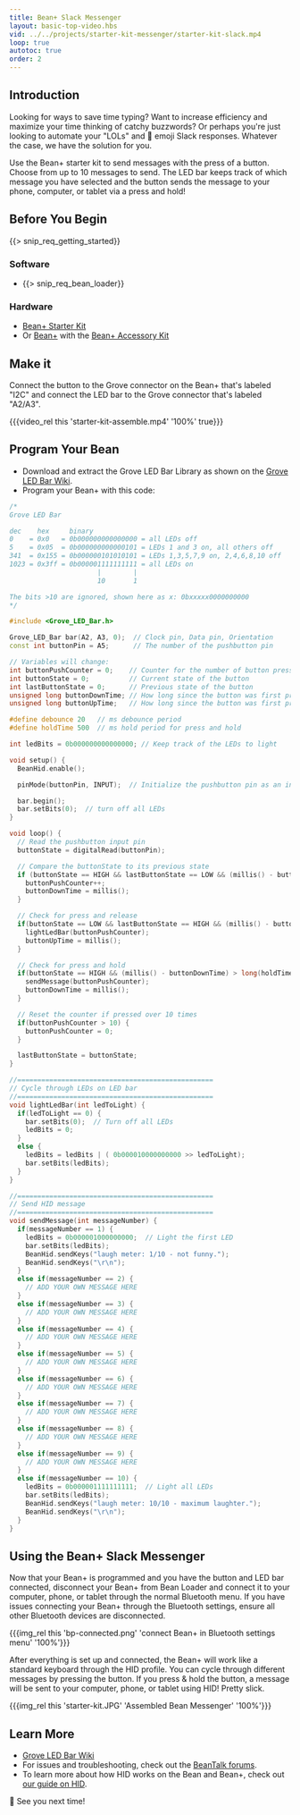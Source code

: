 ```yaml
---
title: Bean+ Slack Messenger
layout: basic-top-video.hbs
vid: ../../projects/starter-kit-messenger/starter-kit-slack.mp4
loop: true
autotoc: true
order: 2
---
```


## Introduction

Looking for ways to save time typing? Want to increase efficiency and maximize your time thinking of catchy buzzwords? Or perhaps you're just looking to automate your "LOLs" and 😬 emoji Slack responses. Whatever the case, we have the solution for you.

Use the Bean+ starter kit to send messages with the press of a button. Choose from up to 10 messages to send. The LED bar keeps track of which message you have selected and the button sends the message to your phone, computer, or tablet via a press and hold!

## Before You Begin

{{> snip_req_getting_started}}

### Software

* {{> snip_req_bean_loader}}

### Hardware

* [Bean+ Starter Kit](http://store.punchthrough.com/collections/kits/products/bean-starter-kit) 
* Or [Bean+](http://store.punchthrough.com/collections/bean-family/products/lightblue-bean-plus) with the [Bean+ Accessory Kit](http://store.punchthrough.com/collections/kits/products/bean-accessory-kit)

## Make it

Connect the button to the Grove connector on the Bean+ that's labeled "I2C" and connect the LED bar to the Grove connector that's labeled "A2/A3".

{{{video_rel this 'starter-kit-assemble.mp4' '100%' true}}}

## Program Your Bean

* Download and extract the Grove LED Bar Library as shown on the [Grove LED Bar Wiki](http://wiki.seeed.cc/Grove-LED_Bar).
* Program your Bean+ with this code:

```cpp
/*
Grove LED Bar

dec    hex     binary
0    = 0x0   = 0b000000000000000 = all LEDs off
5    = 0x05  = 0b000000000000101 = LEDs 1 and 3 on, all others off
341  = 0x155 = 0b000000101010101 = LEDs 1,3,5,7,9 on, 2,4,6,8,10 off
1023 = 0x3ff = 0b000001111111111 = all LEDs on
                      |        |
                      10       1

The bits >10 are ignored, shown here as x: 0bxxxxx0000000000
*/

#include <Grove_LED_Bar.h>

Grove_LED_Bar bar(A2, A3, 0);  // Clock pin, Data pin, Orientation
const int buttonPin = A5;      // The number of the pushbutton pin

// Variables will change:
int buttonPushCounter = 0;    // Counter for the number of button presses
int buttonState = 0;          // Current state of the button
int lastButtonState = 0;      // Previous state of the button
unsigned long buttonDownTime; // How long since the button was first pressed 
unsigned long buttonUpTime;   // How long since the button was first pressed 

#define debounce 20   // ms debounce period
#define holdTime 500  // ms hold period for press and hold

int ledBits = 0b000000000000000; // Keep track of the LEDs to light

void setup() {
  BeanHid.enable();

  pinMode(buttonPin, INPUT);  // Initialize the pushbutton pin as an input

  bar.begin();
  bar.setBits(0);  // turn off all LEDs
}

void loop() {
  // Read the pushbutton input pin
  buttonState = digitalRead(buttonPin);

  // Compare the buttonState to its previous state
  if (buttonState == HIGH && lastButtonState == LOW && (millis() - buttonUpTime) > long(debounce)) {
    buttonPushCounter++;
    buttonDownTime = millis();
  }

  // Check for press and release
  if(buttonState == LOW && lastButtonState == HIGH && (millis() - buttonDownTime) > long(debounce)) {
    lightLedBar(buttonPushCounter);
    buttonUpTime = millis();
  }

  // Check for press and hold
  if(buttonState == HIGH && (millis() - buttonDownTime) > long(holdTime)) {
    sendMessage(buttonPushCounter);
    buttonDownTime = millis();
  }

  // Reset the counter if pressed over 10 times
  if(buttonPushCounter > 10) {
    buttonPushCounter = 0; 
  }

  lastButtonState = buttonState;
}

//=================================================
// Cycle through LEDs on LED bar
//=================================================
void lightLedBar(int ledToLight) {
  if(ledToLight == 0) {
    bar.setBits(0);  // Turn off all LEDs
    ledBits = 0;
  }
  else {
    ledBits = ledBits | ( 0b000010000000000 >> ledToLight);
    bar.setBits(ledBits);
  }
}

//=================================================
// Send HID message
//=================================================      
void sendMessage(int messageNumber) {
  if(messageNumber == 1) {
    ledBits = 0b000001000000000;  // Light the first LED
    bar.setBits(ledBits); 
    BeanHid.sendKeys("laugh meter: 1/10 - not funny.");
    BeanHid.sendKeys("\r\n");
  }
  else if(messageNumber == 2) {
    // ADD YOUR OWN MESSAGE HERE
  }
  else if(messageNumber == 3) {
    // ADD YOUR OWN MESSAGE HERE
  }
  else if(messageNumber == 4) {
    // ADD YOUR OWN MESSAGE HERE
  }
  else if(messageNumber == 5) {
    // ADD YOUR OWN MESSAGE HERE
  }
  else if(messageNumber == 6) {
    // ADD YOUR OWN MESSAGE HERE
  }
  else if(messageNumber == 7) {
    // ADD YOUR OWN MESSAGE HERE
  }
  else if(messageNumber == 8) {
    // ADD YOUR OWN MESSAGE HERE
  }
  else if(messageNumber == 9) {
    // ADD YOUR OWN MESSAGE HERE
  }
  else if(messageNumber == 10) {
    ledBits = 0b000001111111111;  // Light all LEDs
    bar.setBits(ledBits); 
    BeanHid.sendKeys("laugh meter: 10/10 - maximum laughter.");
    BeanHid.sendKeys("\r\n");
  }
}
```

## Using the Bean+ Slack Messenger

Now that your Bean+ is programmed and you have the button and LED bar connected, disconnect your Bean+ from Bean Loader and connect it to your computer, phone, or tablet through the normal Bluetooth menu. If you have issues connecting your Bean+ through the Bluetooth settings, ensure all other Bluetooth devices are disconnected.

{{{img_rel this 'bp-connected.png' 'connect Bean+ in Bluetooth settings menu' '100%'}}}

After everything is set up and connected, the Bean+ will work like a standard keyboard through the HID profile. You can cycle through different messages by pressing the button. If you press & hold the button, a message will be sent to your computer, phone, or tablet using HID! Pretty slick.

{{{img_rel this 'starter-kit.JPG' 'Assembled Bean Messenger' '100%'}}}

## Learn More
* [Grove LED Bar Wiki](http://wiki.seeed.cc/Grove-LED_Bar/)
* For issues and troubleshooting, check out the [BeanTalk forums](http://beantalk.punchthrough.com/).
* To learn more about how HID works on the Bean and Bean+, check out [our guide on HID]({{relativeRoot}}guides/features/hid).

😬 See you next time!
